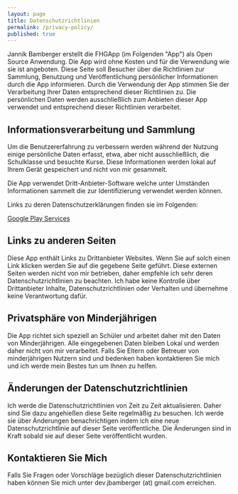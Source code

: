 ```yaml
---
layout: page
title: Datenschutzrichtlinien
permalink: /privacy-policy/
published: true
---
```


Jannik Bamberger erstellt die FHGApp (im Folgenden "App") als Open Source
Anwendung. Die App wird ohne Kosten und für die Verwendung wie sie ist
angeboten. Diese Seite soll Besucher über die Richtlinien zur Sammlung,
Benutzung und Veröffentlichung persönlicher Informationen durch die App
informieren. Durch die Verwendung der App stimmen Sie der Verarbeitung Ihrer
Daten entsprechend dieser Richtlinien zu. Die persönlichen Daten werden
ausschließlich zum Anbieten dieser App verwendet und entsprechend dieser
Richtlinien verarbeitet.

## Informationsverarbeitung und Sammlung

Um die Benutzererfahrung zu verbessern werden während der Nutzung einige
persönliche Daten erfasst, etwa, aber nicht ausschließlich, die Schulklasse
und besuchte Kurse. Diese Informationen werden lokal auf Ihrem Gerät gespeichert
und nicht von mir gesammelt.

Die App verwendet Dritt-Anbieter-Software welche unter Umständen Informationen
sammelt die zur Identifizierung verwendet werden können.

Links zu deren Datenschutzerklärungen finden sie im Folgenden:

[Google Play Services](https://policies.google.com/privacy)

## Links zu anderen Seiten

Diese App enthält Links zu Drittanbieter Websites. Wenn Sie auf solch einen Link
klicken werden Sie auf die gegebene Seite geführt. Diese externen Seiten werden
nicht von mir betrieben, daher empfehle ich sehr deren Datenschutzrichtlinien zu
beachten. Ich habe keine Kontrolle über Drittanbieter Inhalte,
Datenschutzrichtlinien oder Verhalten und übernehme keine Verantwortung dafür.

## Privatsphäre von Minderjährigen

Die App richtet sich speziell an Schüler und arbeitet daher mit den Daten von
Minderjährigen. Alle eingegebenen Daten bleiben Lokal und werden daher nicht
von mir verarbeitet. Falls Sie Eltern oder Betreuer von minderjährigen Nutzern
sind und bedenken haben kontaktieren Sie mich und ich werde mein Bestes tun um
Ihnen zu helfen.

## Änderungen der Datenschutzrichtlinien

Ich werde die Datenschutzrichtlinien von Zeit zu Zeit aktualisieren. Daher sind
Sie dazu angehießen diese Seite regelmäßig zu besuchen. Ich werde sie über
Änderungen benachrichtigen indem ich eine neue Datenschutzrichtlinie auf dieser
Seite veröffentliche. Die Änderungen sind in Kraft sobald sie auf dieser Seite
veröffentlicht wurden.

## Kontaktieren Sie Mich

Falls Sie Fragen oder Vorschläge bezüglich dieser Datenschutzrichtlinien haben
können Sie mich unter dev.jbamberger (at) gmail.com erreichen.
